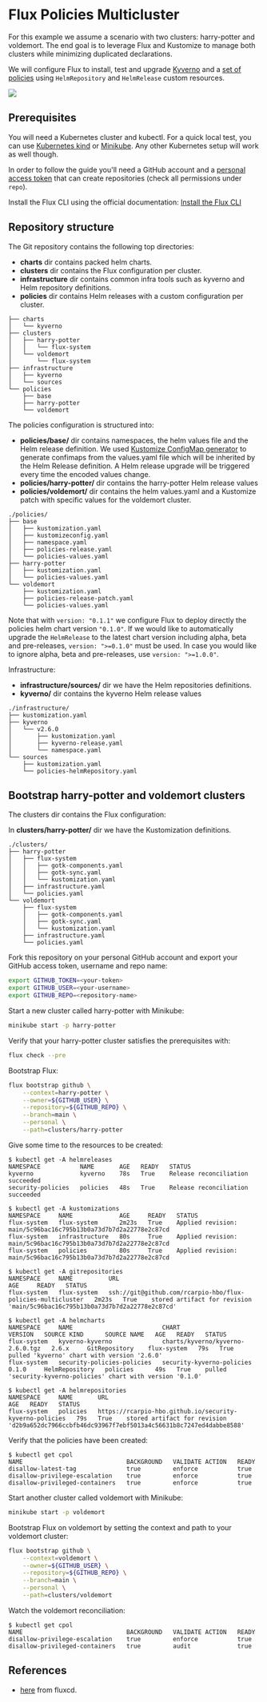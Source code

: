 # Flux Policies Multicluster

For this example we assume a scenario with two clusters: harry-potter and voldemort.
The end goal is to leverage Flux and Kustomize to manage both clusters while minimizing duplicated declarations.

We will configure Flux to install, test and upgrade [Kyverno](https://kyverno.io/) and a [set of policies](https://github.com/rcarpio-hbo/security-kyverno-policies) using
`HelmRepository` and `HelmRelease` custom resources.

![](./docs/images/workflow.png)

## Prerequisites

You will need a Kubernetes cluster and kubectl.
For a quick local test, you can use [Kubernetes kind](https://kind.sigs.k8s.io/docs/user/quick-start/) or [Minikube](https://minikube.sigs.k8s.io/docs/).
Any other Kubernetes setup will work as well though.

In order to follow the guide you'll need a GitHub account and a
[personal access token](https://help.github.com/en/github/authenticating-to-github/creating-a-personal-access-token-for-the-command-line)
that can create repositories (check all permissions under `repo`).

Install the Flux CLI using the official documentation: [Install the Flux CLI](ttps://fluxcd.io/flux/installation/#install-the-flux-cli)

## Repository structure

The Git repository contains the following top directories:

- **charts** dir contains packed helm charts.
- **clusters** dir contains the Flux configuration per cluster.
- **infrastructure** dir contains common infra tools such as kyverno and Helm repository definitions.
- **policies** dir contains Helm releases with a custom configuration per cluster.

```
├── charts
│   └── kyverno
├── clusters
│   ├── harry-potter
│   │   └── flux-system
│   └── voldemort
│       └── flux-system
├── infrastructure
│   ├── kyverno
│   └── sources
└── policies
    ├── base
    ├── harry-potter
    └── voldemort
```

The policies configuration is structured into:

- **policies/base/** dir contains namespaces, the helm values file and the Helm release definition. We used [Kustomize ConfigMap generator](https://fluxcd.io/flux/guides/helmreleases/#refer-to-values-in-configmaps-generated-with-kustomize) to generate confimaps from the values.yaml file which will be inherited by the Helm Release definition.
A Helm release upgrade will be triggered every time the encoded values change.
- **policies/harry-potter/** dir contains the harry-potter Helm release values
- **policies/voldemort/** dir contains the helm values.yaml and a Kustomize patch with specific values for the voldemort cluster.

```
./policies/
├── base
│   ├── kustomization.yaml
│   ├── kustomizeconfig.yaml
│   ├── namespace.yaml
│   ├── policies-release.yaml
│   └── policies-values.yaml
├── harry-potter
│   ├── kustomization.yaml
│   └── policies-values.yaml
└── voldemort
    ├── kustomization.yaml
    ├── policies-release-patch.yaml
    └── policies-values.yaml
```

Note that with `version: "0.1.1"` we configure Flux to deploy directly the policies helm chart version `"0.1.0"`. If we would like to automatically upgrade
the `HelmRelease` to the latest chart version including alpha, beta and pre-releases, `version: ">=0.1.0"` must be used. In case you would like to ignore alpha, beta and pre-releases, use `version: ">=1.0.0"`.


Infrastructure:

- **infrastructure/sources/** dir we have the Helm repositories definitions.
- **kyverno/** dir contains the kyverno Helm release values

```
./infrastructure/
├── kustomization.yaml
├── kyverno
│   └── v2.6.0
│       ├── kustomization.yaml
│       ├── kyverno-release.yaml
│       └── namespace.yaml
└── sources
    ├── kustomization.yaml
    └── policies-helmRepository.yaml
```

## Bootstrap harry-potter and voldemort clusters

The clusters dir contains the Flux configuration:

In **clusters/harry-potter/** dir we have the Kustomization definitions.

```
./clusters/
├── harry-potter
│   ├── flux-system
│   │   ├── gotk-components.yaml
│   │   ├── gotk-sync.yaml
│   │   └── kustomization.yaml
│   ├── infrastructure.yaml
│   └── policies.yaml
└── voldemort
    ├── flux-system
    │   ├── gotk-components.yaml
    │   ├── gotk-sync.yaml
    │   └── kustomization.yaml
    ├── infrastructure.yaml
    └── policies.yaml
```

Fork this repository on your personal GitHub account and export your GitHub access token, username and repo name:

```sh
export GITHUB_TOKEN=<your-token>
export GITHUB_USER=<your-username>
export GITHUB_REPO=<repository-name>
```

Start a new cluster called harry-potter with Minikube:

```sh
minikube start -p harry-potter
```

Verify that your harry-potter cluster satisfies the prerequisites with:

```sh
flux check --pre
```

Bootstrap Flux:

```sh
flux bootstrap github \
    --context=harry-potter \
    --owner=${GITHUB_USER} \
    --repository=${GITHUB_REPO} \
    --branch=main \
    --personal \
    --path=clusters/harry-potter
```

Give some time to the resources to be created:

```console
$ kubectl get -A helmreleases
NAMESPACE           NAME       AGE   READY   STATUS
kyverno             kyverno    78s   True    Release reconciliation succeeded
security-policies   policies   48s   True    Release reconciliation succeeded

$ kubectl get -A kustomizations
NAMESPACE     NAME             AGE     READY   STATUS
flux-system   flux-system      2m23s   True    Applied revision: main/5c96bac16c795b13b0a73d7b7d2a22778e2c87cd
flux-system   infrastructure   80s     True    Applied revision: main/5c96bac16c795b13b0a73d7b7d2a22778e2c87cd
flux-system   policies         80s     True    Applied revision: main/5c96bac16c795b13b0a73d7b7d2a22778e2c87cd

$ kubectl get -A gitrepositories
NAMESPACE     NAME          URL                                                           AGE     READY   STATUS
flux-system   flux-system   ssh://git@github.com/rcarpio-hbo/flux-policies-multicluster   2m23s   True    stored artifact for revision 'main/5c96bac16c795b13b0a73d7b7d2a22778e2c87cd'

$ kubectl get -A helmcharts
NAMESPACE     NAME                         CHART                              VERSION   SOURCE KIND      SOURCE NAME   AGE   READY   STATUS
flux-system   kyverno-kyverno              charts/kyverno/kyverno-2.6.0.tgz   2.6.x     GitRepository    flux-system   79s   True    pulled 'kyverno' chart with version '2.6.0'
flux-system   security-policies-policies   security-kyverno-policies          0.1.0     HelmRepository   policies      49s   True    pulled 'security-kyverno-policies' chart with version '0.1.0'

$ kubectl get -A helmrepositories
NAMESPACE     NAME       URL                                                       AGE   READY   STATUS
flux-system   policies   https://rcarpio-hbo.github.io/security-kyverno-policies   79s   True    stored artifact for revision 'd2b9a652dc7966ccbfb46dc93967f7ebf5013a4c56631b8c7247ed4dabbe8588'
```

Verify that the policies have been created:

```console
$ kubectl get cpol           
NAME                             BACKGROUND   VALIDATE ACTION   READY
disallow-latest-tag              true         enforce           true
disallow-privilege-escalation    true         enforce           true
disallow-privileged-containers   true         enforce           true
```

Start another cluster called voldemort with Minikube:
```sh
minikube start -p voldemort
```

Bootstrap Flux on voldemort by setting the context and path to your voldemort cluster:

```sh
flux bootstrap github \
    --context=voldemort \
    --owner=${GITHUB_USER} \
    --repository=${GITHUB_REPO} \
    --branch=main \
    --personal \
    --path=clusters/voldemort
```

Watch the voldemort reconciliation:

```console
$ kubectl get cpol
NAME                             BACKGROUND   VALIDATE ACTION   READY
disallow-privilege-escalation    true         enforce           true
disallow-privileged-containers   true         audit             true
```

## References
- [here](https://github.com/fluxcd/flux2-kustomize-helm-example) from fluxcd.
